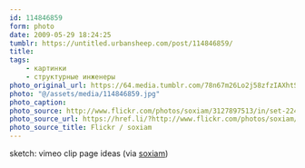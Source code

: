 ```yaml
---
id: 114846859
form: photo
date: 2009-05-29 18:24:25
tumblr: https://untitled.urbansheep.com/post/114846859/
title:
tags:
    - картинки
    - структурные инженеры
photo_original_url: https://64.media.tumblr.com/78n67m26Lo2j58zfzIAXhtSJo1_500.jpg
photo: "@/assets/media/114846859.jpg"
photo_caption:
photo_source: http://www.flickr.com/photos/soxiam/3127897513/in/set-224126/
photo_source_url: https://href.li/?http://www.flickr.com/photos/soxiam/3127897513/in/set-224126/
photo_source_title: Flickr / soxiam
---
```


<p>sketch: vimeo clip page ideas (via <a href="http://www.flickr.com/photos/soxiam/3127897513/in/set-224126/">soxiam</a>)</p>
